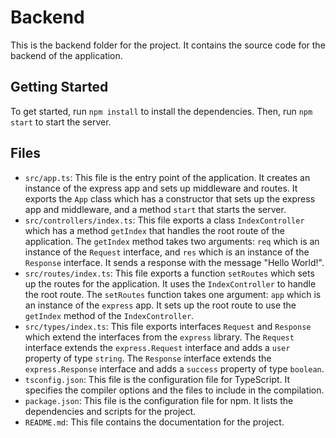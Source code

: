 # Backend

This is the backend folder for the project. It contains the source code for the backend of the application.

## Getting Started

To get started, run `npm install` to install the dependencies. Then, run `npm start` to start the server.

## Files

- `src/app.ts`: This file is the entry point of the application. It creates an instance of the express app and sets up middleware and routes. It exports the `App` class which has a constructor that sets up the express app and middleware, and a method `start` that starts the server.
- `src/controllers/index.ts`: This file exports a class `IndexController` which has a method `getIndex` that handles the root route of the application. The `getIndex` method takes two arguments: `req` which is an instance of the `Request` interface, and `res` which is an instance of the `Response` interface. It sends a response with the message "Hello World!".
- `src/routes/index.ts`: This file exports a function `setRoutes` which sets up the routes for the application. It uses the `IndexController` to handle the root route. The `setRoutes` function takes one argument: `app` which is an instance of the `express` app. It sets up the root route to use the `getIndex` method of the `IndexController`.
- `src/types/index.ts`: This file exports interfaces `Request` and `Response` which extend the interfaces from the `express` library. The `Request` interface extends the `express.Request` interface and adds a `user` property of type `string`. The `Response` interface extends the `express.Response` interface and adds a `success` property of type `boolean`.
- `tsconfig.json`: This file is the configuration file for TypeScript. It specifies the compiler options and the files to include in the compilation.
- `package.json`: This file is the configuration file for npm. It lists the dependencies and scripts for the project.
- `README.md`: This file contains the documentation for the project.